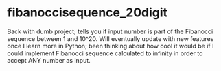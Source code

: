 # fibanoccisequence_20digit
Back with dumb project; tells you if input number is part of the Fibanocci sequence between 1 and 10^20. Will eventually update with new features once I learn more in Python; been thinking about how cool it would be if I could implement Fibanocci sequence calculated to infinity in order to accept ANY number as input.
